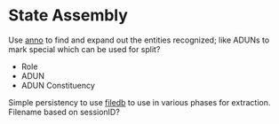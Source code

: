 # State Assembly

Use [anno](https://pkg.go.dev/github.com/matryer/anno?tab=overview) to find and expand out the  entities recognized; like ADUNs to mark special which can be used for split?

- Role
- ADUN
- ADUN Constituency

Simple persistency to use [filedb](https://pkg.go.dev/github.com/matryer/filedb?tab=doc#pkg-overview) to use in various phases  for extraction.  Filename based on sessionID?
